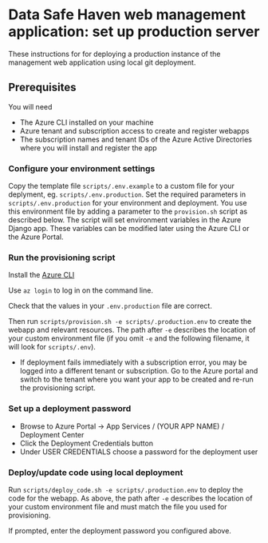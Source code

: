 # Data Safe Haven web management application: set up production server

These instructions for for deploying a production instance of the management web application using local git deployment.


## Prerequisites

You will need

 * The Azure CLI installed on your machine
 * Azure tenant and subscription access to create and register webapps
 * The subscription names and tenant IDs of the Azure Active Directories where you will install and register the app


### Configure your environment settings

Copy the template file `scripts/.env.example` to a custom file for your deplyment, eg. `scripts/.env.production`. Set the required parameters in `scripts/.env.production` for your environment and deployment.
You use this environment file by adding a parameter to the `provision.sh` script as described below. The script will set environment variables
in the Azure Django app. These variables can be modified later using the Azure CLI or the Azure Portal.


### Run the provisioning script

Install the [Azure CLI](https://docs.microsoft.com/en-us/cli/azure/install-azure-cli?view=azure-cli-latest)

Use `az login` to log in on the command line.

Check that the values in your `.env.production` file are correct.

Then run `scripts/provision.sh -e scripts/.production.env` to create the webapp and relevant resources.
The path after `-e` describes the location of your custom environment file (if you omit `-e` and the following filename, it will look for `scripts/.env`).


* If deployment fails immediately with a subscription error, you may be logged into a different tenant or subscription.
   Go to the Azure portal and switch to the tenant where you want your app to be created and re-run the provisioning script.



### Set up a deployment password 

* Browse to Azure Portal -> App Services / (YOUR APP NAME) / Deployment Center
* Click the Deployment Credentials button
* Under USER CREDENTIALS choose a password for the deployment user


### Deploy/update code using local deployment

Run `scripts/deploy_code.sh -e scripts/.production.env` to deploy the code for the webapp.
As above, the path after `-e` describes the location of your custom environment file and must match the file you used for provisioning.

If prompted, enter the deployment password you configured above.
